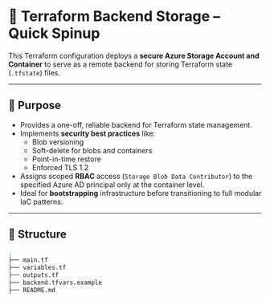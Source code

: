 # 🔧 Terraform Backend Storage – Quick Spinup

This Terraform configuration deploys a **secure Azure Storage Account and Container** to serve as a remote backend for storing Terraform state (`.tfstate`) files.

---

## 📌 Purpose

- Provides a one-off, reliable backend for Terraform state management.
- Implements **security best practices** like:
  - Blob versioning
  - Soft-delete for blobs and containers
  - Point-in-time restore
  - Enforced TLS 1.2
- Assigns scoped **RBAC** access (`Storage Blob Data Contributor`) to the specified Azure AD principal only at the container level.
- Ideal for **bootstrapping** infrastructure before transitioning to full modular IaC patterns.

---

## 📂 Structure

```bash
.
├── main.tf
├── variables.tf
├── outputs.tf
├── backend.tfvars.example
├── README.md


